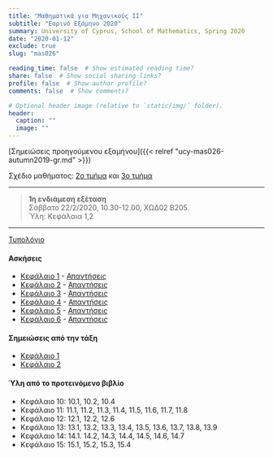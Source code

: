 ```yaml
---
title: "Mαθηματικά για Μηχανικούς ΙΙ"
subtitle: "Εαρινό Εξάμηνο 2020"
summary: University of Cyprus, School of Mathematics, Spring 2020
date: "2020-01-12"
exclude: true
slug: "mas026"

reading_time: false  # Show estimated reading time?
share: false  # Show social sharing links?
profile: false  # Show author profile?
comments: false  # Show comments?

# Optional header image (relative to `static/img/` folder).
header:
  caption: ""
  image: ""
---
```


[Σημειώσεις προηγούμενου εξαμήνου]({{< relref "ucy-mas026-autumn2019-gr.md" >}})


Σχέδιο μαθήματος: [2ο τμήμα](/teaching/mas026/mas026.2_spring_2020_syllabus.pdf) και [3ο τμήμα](/teaching/mas026/mas026.3_spring_2020_syllabus.pdf)

---

> **1η ενδιάμεση εξέταση**\
>Σάββατο 22/2/2020, 10.30-12.00, ΧΩΔ02 Β205.\
> Ύλη: Κεφάλαια 1,2

---

[Τυπολόγιο](/teaching/mas026/typologio_mas026.pdf)

#### Ασκήσεις
- [Κεφάλαιο 1](/teaching/mas026/mas026_exercises_1.pdf) - [Απαντήσεις](/teaching/mas026/mas026_answers_1.pdf)
- [Κεφάλαιο 2](/teaching/mas026/mas026_exercises_2.pdf) - [Απαντήσεις](/teaching/mas026/mas026_answers_2.pdf)
- [Κεφάλαιο 3](/teaching/mas026/mas026_exercises_3.pdf) - [Απαντήσεις](/teaching/mas026/mas026_answers_3.pdf)
- [Κεφάλαιο 4](/teaching/mas026/mas026_exercises_4.pdf) - [Απαντήσεις](/teaching/mas026/mas026_answers_4.pdf)
- [Κεφάλαιο 5](/teaching/mas026/mas026_exercises_5.pdf) - [Απαντήσεις](/teaching/mas026/mas026_answers_5.pdf)
- [Κεφάλαιο 6](/teaching/mas026/mas026_exercises_6.pdf) - [Απαντήσεις](/teaching/mas026/mas026_answers_6.pdf)

#### Σημειώσεις από την τάξη
- [Κεφάλαιο 1](/teaching/mas026/mas026_chapter1.pdf)
- [Κεφάλαιο 2](/teaching/mas026/mas026_chapter2.pdf)

#### Ύλη από το προτεινόμενο βιβλίο
- Κεφάλαιο 10: 10.1, 10.2, 10.4
- Κεφάλαιο 11: 11.1, 11.2, 11.3, 11.4, 11.5, 11.6, 11.7, 11.8
- Κεφάλαιο 12: 12.1, 12.2, 12.6
- Κεφάλαιο 13: 13.1, 13.2, 13.3, 13.4, 13.5, 13.6, 13.7, 13.8, 13.9
- Κεφάλαιο 14: 14.1. 14.2, 14.3, 14.4, 14.5, 14.6, 14.7
- Κεφάλαιο 15: 15.1, 15.2, 15.3, 15.4

